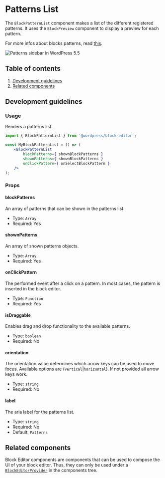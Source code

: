 # Patterns List

The `BlockPatternList` component makes a list of the different registered patterns. It uses the `BlockPreview` component to display a preview for each pattern.

For more infos about blocks patterns, read [this](https://make.wordpress.org/core/2020/07/16/block-patterns-in-wordpress-5-5/).

![Patterns sidebar in WordPress 5.5](https://make.wordpress.org/core/files/2020/09/blocks-patterns-sidebar-in-wordpress-5-5.png)

## Table of contents

1. [Development guidelines](#development-guidelines)
2. [Related components](#related-components)

## Development guidelines

### Usage

Renders a patterns list.

```jsx
import { BlockPatternList } from '@wordpress/block-editor';

const MyBlockPatternList = () => (
	<BlockPatternList
		blockPatterns={ shownBlockPatterns }
		shownPatterns={ shownBlockPatterns }
		onClickPattern={ onSelectBlockPattern }
	/>
);
```

### Props

#### blockPatterns

An array of patterns that can be shown in the patterns list.

-   Type: `Array`
-   Required: Yes

#### shownPatterns

An array of shown patterns objects.

-   Type: `Array`
-   Required: Yes

#### onClickPattern

The performed event after a click on a pattern. In most cases, the pattern is inserted in the block editor.

-   Type: `Function`
-   Required: Yes

#### isDraggable

Enables drag and drop functionality to the available patterns.

-   Type: `boolean`
-   Required: No

#### orientation

The orientation value determines which arrow keys can be used to move focus. Available options are (`vertical`|`horizontal`). If not provided all arrow keys work.

-   Type: `string`
-   Required: No

#### label

The aria label for the patterns list.

-   Type: `string`
-   Required: No
-   Default: `Patterns`

## Related components

Block Editor components are components that can be used to compose the UI of your block editor. Thus, they can only be used under a [`BlockEditorProvider`](https://github.com/WordPress/gutenberg/blob/HEAD/packages/block-editor/src/components/provider/README.md) in the components tree.
